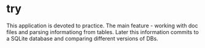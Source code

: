 # try

This application is devoted to practice.
The main feature - working with doc files and parsing informationg from tables. Later this information commits to a SQLite database and comparing different versions of DBs.
